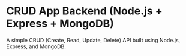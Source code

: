 
# CRUD App Backend (Node.js + Express + MongoDB)

A simple CRUD (Create, Read, Update, Delete) API built using Node.js, Express, and MongoDB.

